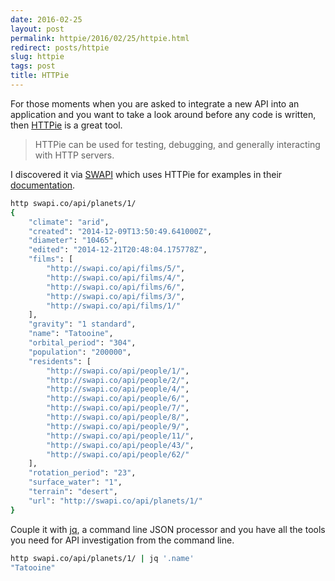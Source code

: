 ```yaml
---
date: 2016-02-25
layout: post
permalink: httpie/2016/02/25/httpie.html
redirect: posts/httpie
slug: httpie
tags: post
title: HTTPie
---
```


For those moments when you are asked to integrate a new API into an application and you want to take a look around before any code is written, then [HTTPie](https://github.com/jkbrzt/httpie) is a great tool.

> HTTPie can be used for testing, debugging, and generally interacting with HTTP servers.

I discovered it via [SWAPI](https://swapi.co) which uses HTTPie for examples in their [documentation](https://swapi.co/documentation).

```bash
http swapi.co/api/planets/1/
{
    "climate": "arid",
    "created": "2014-12-09T13:50:49.641000Z",
    "diameter": "10465",
    "edited": "2014-12-21T20:48:04.175778Z",
    "films": [
        "http://swapi.co/api/films/5/",
        "http://swapi.co/api/films/4/",
        "http://swapi.co/api/films/6/",
        "http://swapi.co/api/films/3/",
        "http://swapi.co/api/films/1/"
    ],
    "gravity": "1 standard",
    "name": "Tatooine",
    "orbital_period": "304",
    "population": "200000",
    "residents": [
        "http://swapi.co/api/people/1/",
        "http://swapi.co/api/people/2/",
        "http://swapi.co/api/people/4/",
        "http://swapi.co/api/people/6/",
        "http://swapi.co/api/people/7/",
        "http://swapi.co/api/people/8/",
        "http://swapi.co/api/people/9/",
        "http://swapi.co/api/people/11/",
        "http://swapi.co/api/people/43/",
        "http://swapi.co/api/people/62/"
    ],
    "rotation_period": "23",
    "surface_water": "1",
    "terrain": "desert",
    "url": "http://swapi.co/api/planets/1/"
}
```

Couple it with [jq](https://stedolan.github.io/jq/), a command line JSON processor and you have all the tools you need for API investigation from the command line.

```bash
http swapi.co/api/planets/1/ | jq '.name'
"Tatooine"
```
